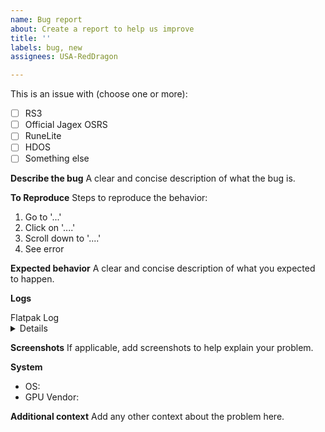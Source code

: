 ```yaml
---
name: Bug report
about: Create a report to help us improve
title: ''
labels: bug, new
assignees: USA-RedDragon

---
```


<!--

NOTE!!

This form is used to ensure that the Flatpak maintainer can obtain as much context as possible about any issues. Logs are the bare minimum. If one of the questions doesn't make sense or isn't relevant to the issue, feel free to mark it N/A, or if there's any confusion, I can help out :) 

Thanks for helping me help you!
-->

This is an issue with (choose one or more):

- [ ] RS3
- [ ] Official Jagex OSRS
- [ ] RuneLite
- [ ] HDOS
- [ ] Something else

**Describe the bug**
A clear and concise description of what the bug is.

**To Reproduce**
Steps to reproduce the behavior:
1. Go to '...'
2. Click on '....'
3. Scroll down to '....'
4. See error

**Expected behavior**
A clear and concise description of what you expected to happen.

**Logs**
<!-- Run the application like so: `flatpak run --user com.jagex.Launcher` and share the output here -->

<summary>
Flatpak Log
<details>

```text
LOGS GO HERE
```

</details>
</summary>

**Screenshots**
If applicable, add screenshots to help explain your problem.

**System**
 - OS: 
 - GPU Vendor:  

**Additional context**
Add any other context about the problem here.

